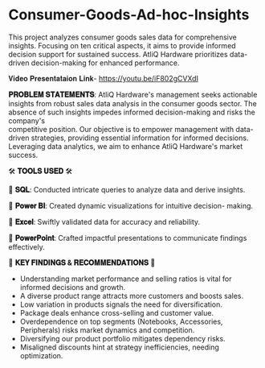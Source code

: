 # Consumer-Goods-Ad-hoc-Insights
This project analyzes consumer goods sales data for comprehensive insights. Focusing on ten critical aspects, it aims to provide informed decision support for sustained success. AtliQ Hardware prioritizes data-driven decision-making for enhanced performance.

𝐕𝐢𝐝𝐞𝐨 𝐏𝐫𝐞𝐬𝐞𝐧𝐭𝐚𝐭𝐚𝐢𝐨𝐧 𝐋𝐢𝐧𝐤-
 https://youtu.be/iF802gCVXdI
 
 **𝐏𝐑𝐎𝐁𝐋𝐄𝐌 𝐒𝐓𝐀𝐓𝐄𝐌𝐄𝐍𝐓𝐒**: 
   AtliQ Hardware's management seeks actionable insights from robust sales data analysis in the consumer goods sector. The absence of such insights impedes informed decision-making and risks the company's       
   competitive position. Our objective is to empower management with data-driven strategies, providing essential information for informed decisions. Leveraging data analytics, we aim to enhance AtliQ Hardware's 
   market success.
 
🛠️ **𝐓𝐎𝐎𝐋𝐒 𝐔𝐒𝐄𝐃** 🛠️

🔹 **𝐒𝐐𝐋**: Conducted intricate queries to analyze data and derive insights.

🔹 **𝐏𝐨𝐰𝐞𝐫 𝐁𝐈**: Created dynamic visualizations for intuitive decision- making.

🔹 **𝐄𝐱𝐜𝐞𝐥**: Swiftly validated data for accuracy and reliability.

🔹 **𝐏𝐨𝐰𝐞𝐫𝐏𝐨𝐢𝐧𝐭**: Crafted impactful presentations to communicate findings effectively.
 

🌟 **𝐊𝐄𝐘 𝐅𝐈𝐍𝐃𝐈𝐍𝐆𝐒 & 𝐑𝐄𝐂𝐎𝐌𝐌𝐄𝐍𝐃𝐀𝐓𝐈𝐎𝐍𝐒** 🌟
- Understanding market performance and selling ratios is vital for informed decisions and growth.
- A diverse product range attracts more customers and boosts sales.
- Low variation in products signals the need for diversification.
- Package deals enhance cross-selling and customer value.
- Overdependence on top segments (Notebooks, Accessories, Peripherals) risks market dynamics and competition.
- Diversifying our product portfolio mitigates dependency risks.
- Misaligned discounts hint at strategy inefficiencies, needing optimization.

